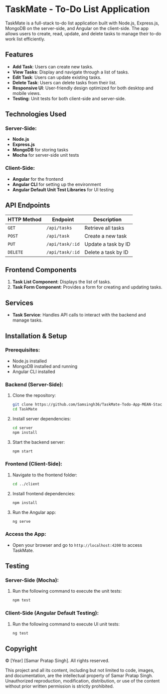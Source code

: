 # TaskMate - To-Do List Application

TaskMate is a full-stack to-do list application built with Node.js, Express.js, MongoDB on the server-side, and Angular on the client-side. The app allows users to create, read, update, and delete tasks to manage their to-do work list efficiently.

## Features

- **Add Task**: Users can create new tasks.
- **View Tasks**: Display and navigate through a list of tasks.
- **Edit Task**: Users can update existing tasks.
- **Delete Task**: Users can delete tasks from their list.
- **Responsive UI**: User-friendly design optimized for both desktop and mobile views.
- **Testing**: Unit tests for both client-side and server-side.

## Technologies Used

### Server-Side:
- **Node.js**
- **Express.js**
- **MongoDB** for storing tasks
- **Mocha** for server-side unit tests

### Client-Side:
- **Angular** for the frontend
- **Angular CLI** for setting up the environment
- **Angular Default Unit Test Libraries** for UI testing

## API Endpoints

| HTTP Method | Endpoint            | Description                      |
|-------------|---------------------|----------------------------------|
| `GET`       | `/api/tasks`        | Retrieve all tasks               |
| `POST`      | `/api/task`         | Create a new task                |
| `PUT`       | `/api/task/:id`     | Update a task by ID              |
| `DELETE`    | `/api/task/:id`     | Delete a task by ID              |

## Frontend Components

1. **Task List Component**: Displays the list of tasks.
2. **Task Form Component**: Provides a form for creating and updating tasks.

## Services

- **Task Service**: Handles API calls to interact with the backend and manage tasks.

## Installation & Setup

### Prerequisites:
- Node.js installed
- MongoDB installed and running
- Angular CLI installed

### Backend (Server-Side):
1. Clone the repository:
   ```bash
   git clone https://github.com/Samsingh36/TaskMate-Todo-App-MEAN-Stack
   cd TaskMate
   ```
2. Install server dependencies:
   ```bash
   cd server
   npm install
   ```
3. Start the backend server:
   ```bash
   npm start
   ```

### Frontend (Client-Side):
1. Navigate to the frontend folder:
   ```bash
   cd ../client
   ```
2. Install frontend dependencies:
   ```bash
   npm install
   ```
3. Run the Angular app:
   ```bash
   ng serve
   ```

### Access the App:
- Open your browser and go to `http://localhost:4200` to access TaskMate.

## Testing

### Server-Side (Mocha):
1. Run the following command to execute the unit tests:
   ```bash
   npm test
   ```

### Client-Side (Angular Default Testing):
1. Run the following command to execute UI unit tests:
   ```bash
   ng test
   ```

## Copyright

© [Year] [Samar Pratap Singh]. All rights reserved.

This project and all its content, including but not limited to code, images, and documentation, are the intellectual property of Samar Pratap Singh. Unauthorized reproduction, modification, distribution, or use of the content without prior written permission is strictly prohibited.




